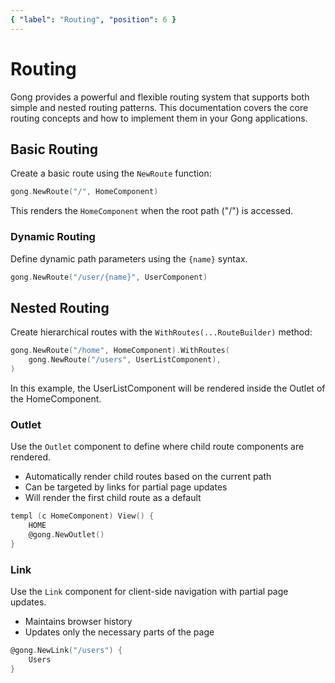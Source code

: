 ```yaml
---
{ "label": "Routing", "position": 6 }
---
```


# Routing

Gong provides a powerful and flexible routing system that supports both simple and nested routing patterns. This documentation covers the core routing concepts and how to implement them in your Gong applications.

## Basic Routing

Create a basic route using the `NewRoute` function:

```go
gong.NewRoute("/", HomeComponent)
```

This renders the `HomeComponent` when the root path ("/") is accessed.

### Dynamic Routing

Define dynamic path parameters using the `{name}` syntax.

```go
gong.NewRoute("/user/{name}", UserComponent)
```

## Nested Routing

Create hierarchical routes with the `WithRoutes(...RouteBuilder)` method:

```go
gong.NewRoute("/home", HomeComponent).WithRoutes(
    gong.NewRoute("/users", UserListComponent),
)
```

In this example, the UserListComponent will be rendered inside the Outlet of the HomeComponent.

### Outlet

Use the `Outlet` component to define where child route components are rendered.

- Automatically render child routes based on the current path
- Can be targeted by links for partial page updates
- Will render the first child route as a default

```go
templ (c HomeComponent) View() {
    HOME
    @gong.NewOutlet()
}
```

### Link

Use the `Link` component for client-side navigation with partial page updates.

- Maintains browser history
- Updates only the necessary parts of the page

```go
@gong.NewLink("/users") {
    Users
}
```
